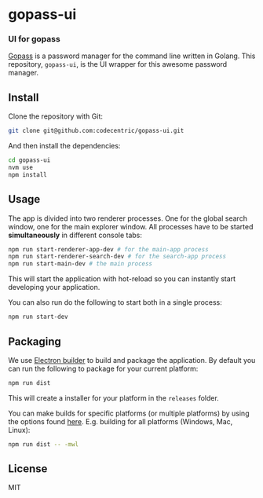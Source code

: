 # gopass-ui

### UI for gopass

[Gopass](https://github.com/gopasspw/gopass) is a password manager for the command line written in Golang. This repository, `gopass-ui`, is the UI wrapper for this awesome password manager.

## Install
Clone the repository with Git:

```bash
git clone git@github.com:codecentric/gopass-ui.git
```

And then install the dependencies:

```bash
cd gopass-ui
nvm use
npm install
```

## Usage
The app is divided into two renderer processes. One for the global search window, one for the main explorer window.
All processes have to be started **simultaneously** in different console tabs:

```bash
npm run start-renderer-app-dev # for the main-app process
npm run start-renderer-search-dev # for the search-app process
npm run start-main-dev # the main process
```

This will start the application with hot-reload so you can instantly start developing your application.

You can also run do the following to start both in a single process:

```bash
npm run start-dev
```

## Packaging
We use [Electron builder](https://www.electron.build/) to build and package the application. By default you can run the following to package for your current platform:

```bash
npm run dist
```

This will create a installer for your platform in the `releases` folder.

You can make builds for specific platforms (or multiple platforms) by using the options found [here](https://www.electron.build/cli). E.g. building for all platforms (Windows, Mac, Linux):

```bash
npm run dist -- -mwl
```

## License
MIT
